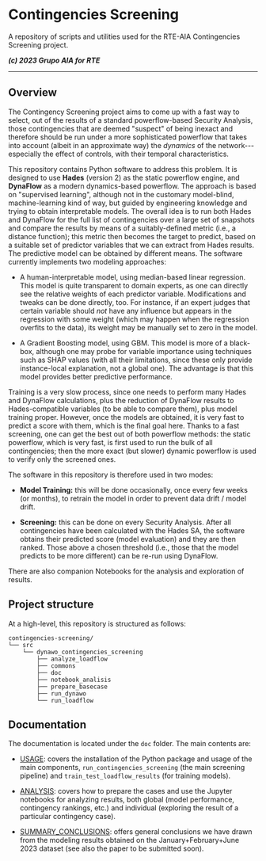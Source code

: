 
Contingencies Screening
=======================

A repository of scripts and utilities used for the RTE-AIA Contingencies Screening
project.

***(c) 2023 Grupo AIA for RTE***

-------------------------------------------------------------------------------

## Overview

The Contingency Screening project aims to come up with a fast way to select, out of the
results of a standard powerflow-based Security Analysis, those contingencies that are
deemed "suspect" of being inexact and therefore should be run under a more sophisticated
powerflow that takes into account (albeit in an approximate way) the _dynamics_ of the
network---especially the effect of controls, with their temporal characteristics.

This repository contains Python software to address this problem. It is designed to use
**Hades** (version 2) as the static powerflow engine, and **DynaFlow** as a modern
dynamics-based powerflow. The approach is based on "supervised learning", although not
in the customary model-blind, machine-learning kind of way, but guided by engineering
knowledge and trying to obtain interpretable models. The overall idea is to run both
Hades and DynaFlow for the full list of contingencies over a large set of snapshots and
compare the results by means of a suitably-defined metric (i.e., a distance function);
this metric then becomes the target to predict, based on a suitable set of predictor
variables that we can extract from Hades results. The predictive model can be obtained
by different means. The software currently implements two modeling approaches:

  * A human-interpretable model, using median-based linear regression. This model is
    quite transparent to domain experts, as one can directly see the relative weights of
    each predictor variable. Modifications and tweaks can be done directly, too. For
    instance, if an expert judges that certain variable should _not_ have any influence
    but appears in the regression with some weight (which may happen when the
    regression overfits to the data), its weight may be manually set to zero in the
    model.

  * A Gradient Boosting model, using GBM. This model is more of a black-box, although
    one may probe for variable importance using techniques such as SHAP values (with all
    their limitations, since these only provide instance-local explanation, not a global
    one). The advantage is that this model provides better predictive performance.


Training is a very slow process, since one needs to perform many Hades and DynaFlow
calculations, plus the reduction of DynaFlow results to Hades-compatible variables (to
be able to compare them), plus model training proper.  However, once the models are
obtained, it is very fast to predict a score with them, which is the final goal
here. Thanks to a fast screening, one can get the best out of both powerflow methods:
the static powerflow, which is very fast, is first used to run the bulk of all
contingencies; then the more exact (but slower) dynamic powerflow is used to verify only
the screened ones.

The software in this repository is therefore used in two modes:

  * **Model Training:** this will be done occasionally, once every few weeks (or
    months), to retrain the model in order to prevent data drift / model drift.

  * **Screening:** this can be done on every Security Analysis. After all contingencies
  have been calculated with the Hades SA, the software obtains their predicted score
  (model evaluation) and they are then ranked. Those above a chosen threshold (i.e.,
  those that the model predicts to be more different) can be re-run using DynaFlow.

There are also companion Notebooks for the analysis and exploration of results.



## Project structure

At a high-level, this repository is structured as follows:

[comment]: <> (tree view obtained with: tree -d -L 3 contingencies-screening)
```
contingencies-screening/
└── src
    └── dynawo_contingencies_screening
        ├── analyze_loadflow
        ├── commons
        ├── doc
        ├── notebook_analisis
        ├── prepare_basecase
        ├── run_dynawo
        └── run_loadflow
```



## Documentation

The documentation is located under the `doc` folder. The main contents are:

  * [USAGE](src/dynawo_contingencies_screening/doc/USAGE.md): covers the installation of
    the Python package and usage of the main components, `run_contingencies_screening`
    (the main screening pipeline) and `train_test_loadflow_results` (for training
    models).

  * [ANALYSIS](src/dynawo_contingencies_screening/doc/ANALYSIS.md): covers how to
    prepare the cases and use the Jupyter notebooks for analyzing results, both global
    (model performance, contingency rankings, etc.) and individual (exploring the result
    of a particular contingency case).

  * [SUMMARY_CONCLUSIONS](src/dynawo_contingencies_screening/doc/SUMMARY_CONCLUSIONS.md):
    offers general conclusions we have drawn from the modeling results obtained on the
    January+February+June 2023 dataset (see also the paper to be submitted soon).

